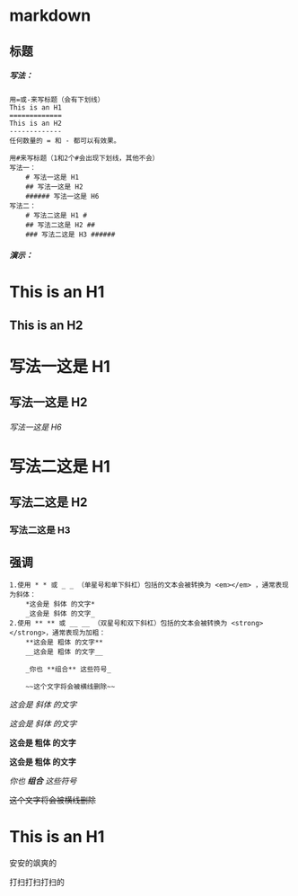 # markdown

标题
-

##### 写法：
```text
用=或-来写标题（会有下划线）
This is an H1
=============
This is an H2
-------------
任何数量的 = 和 - 都可以有效果。

用#来写标题（1和2个#会出现下划线，其他不会）
写法一：
	# 写法一这是 H1
	## 写法一这是 H2
	###### 写法一这是 H6
写法二：
	# 写法二这是 H1 #
	## 写法二这是 H2 ##
	### 写法二这是 H3 ######
```

##### 演示：

This is an H1
=

This is an H2
-------------

# 写法一这是 H1

## 写法一这是 H2

###### 写法一这是 H6

# 写法二这是 H1 #

## 写法二这是 H2 ##

### 写法二这是 H3 ######

强调
-
```text
1.使用 * * 或 _ _ （单星号和单下斜杠）包括的文本会被转换为 <em></em> ，通常表现为斜体：
	*这会是 斜体 的文字*
	_这会是 斜体 的文字_
2.使用 ** ** 或 __ __ （双星号和双下斜杠）包括的文本会被转换为 <strong></strong>，通常表现为加粗：
	**这会是 粗体 的文字**
	__这会是 粗体 的文字__

	_你也 **组合** 这些符号_

	~~这个文字将会被横线删除~~
```
*这会是 斜体 的文字*

_这会是 斜体 的文字_

**这会是 粗体 的文字**

__这会是 粗体 的文字__

_你也 **组合** 这些符号_

~~这个文字将会被横线删除~~

This is an H1
=

安安的飒爽的
 
打扫打扫打扫的